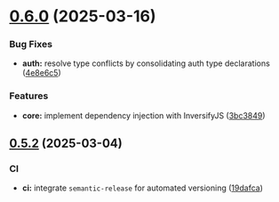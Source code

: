 # [0.6.0](https://github.com/AndrewCK24/volleybro/compare/v0.5.2...v0.6.0) (2025-03-16)


### Bug Fixes

* **auth:** resolve type conflicts by consolidating auth type declarations ([4e8e6c5](https://github.com/AndrewCK24/volleybro/commit/4e8e6c582aa151749888296c6f60d5ec58cd7fb2))


### Features

* **core:** implement dependency injection with InversifyJS ([3bc3849](https://github.com/AndrewCK24/volleybro/commit/3bc3849b2853aa4bf22939608c0c74fe7aa8d160))

## [0.5.2](https://github.com/AndrewCK24/volleybro/compare/v0.5.1...v0.5.2) (2025-03-04)


### CI

* **ci:** integrate `semantic-release` for automated versioning ([19dafca](https://github.com/AndrewCK24/volleybro/commit/19dafcae0c8382008cac648362196db8c5bc02b7))
